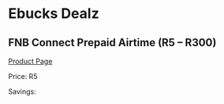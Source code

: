 
# Ebucks Dealz
## FNB Connect Prepaid Airtime (R5 – R300)
[Product Page](https://www.ebucks.com/web/shop/productSelected.do?prodId=276345068&catId=300)

Price: R5

Savings: 


	